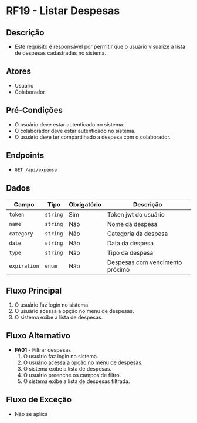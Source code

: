 # RF19 - Listar Despesas

## Descrição

- Este requisito é responsável por permitir que o usuário visualize a lista de despesas cadastradas no sistema.

## Atores

- Usuário
- Colaborador

## Pré-Condições

- O usuário deve estar autenticado no sistema.
- O colaborador deve estar autenticado no sistema.
- O usuário deve ter compartilhado a despesa com o colaborador.

## Endpoints

- `GET /api/expense`

## Dados

| Campo        | Tipo     | Obrigatório | Descrição                       |
|--------------|----------|-------------|---------------------------------|
| `token`      | `string` | Sim         | Token jwt do usuário            |
| `name`       | `string` | Não         | Nome da despesa                 |
| `category`   | `string` | Não         | Categoria da despesa            |
| `date`       | `string` | Não         | Data da despesa                 |
| `type`       | `string` | Não         | Tipo da despesa                 |
| `expiration` | `enum`   | Não         | Despesas com vencimento próximo |

## Fluxo Principal

1. O usuário faz login no sistema.
2. O usuário acessa a opção no menu de despesas.
3. O sistema exibe a lista de despesas.

## Fluxo Alternativo

- **FA01** - Filtrar despesas
    1. O usuário faz login no sistema.
    2. O usuário acessa a opção no menu de despesas.
    3. O sistema exibe a lista de despesas.
    4. O usuário preenche os campos de filtro.
    5. O sistema exibe a lista de despesas filtrada.

## Fluxo de Exceção

- Não se aplica
